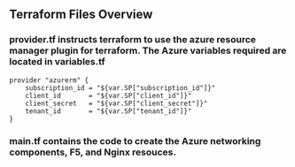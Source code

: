 ## Terraform Files Overview

### **provider.tf** instructs terraform to use the azure resource manager plugin for terraform. The Azure variables required are located in **variables.tf** 

```# Configure the Microsoft Azure Provider, replace Service Principal and Subscription with your own
provider "azurerm" {
    subscription_id = "${var.SP["subscription_id"]}"
    client_id       = "${var.SP["client_id"]}"
    client_secret   = "${var.SP["client_secret"]}"
    tenant_id       = "${var.SP["tenant_id"]}"
}
```

### **main.tf** contains the code to create the Azure networking components, F5, and Nginx resouces. 

